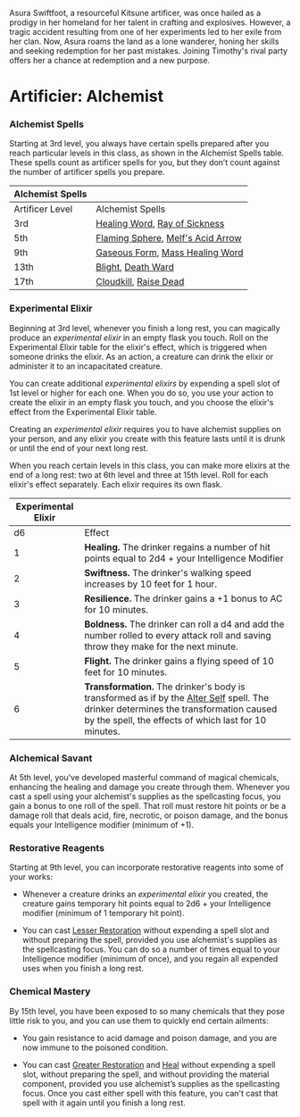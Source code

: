 Asura Swiftfoot, a resourceful Kitsune artificer, was once hailed as a prodigy in her homeland for her talent in crafting and explosives. However, a tragic accident resulting from one of her experiments led to her exile from her clan. Now, Asura roams the land as a lone wanderer, honing her skills and seeking redemption for her past mistakes. Joining Timothy's rival party offers her a chance at redemption and a new purpose.

# Artificier: Alchemist
### Alchemist Spells

Starting at 3rd level, you always have certain spells prepared after you reach particular levels in this class, as shown in the Alchemist Spells table. These spells count as artificer spells for you, but they don’t count against the number of artificer spells you prepare.

|Alchemist Spells|   |
|---|---|
|Artificer Level|Alchemist Spells|
|3rd|[Healing Word](http://dnd5e.wikidot.com/spell:healing-word), [Ray of Sickness](http://dnd5e.wikidot.com/spell:ray-of-sickness)|
|5th|[Flaming Sphere](http://dnd5e.wikidot.com/spell:flaming-sphere), [Melf's Acid Arrow](http://dnd5e.wikidot.com/spell:melfs-acid-arrow)|
|9th|[Gaseous Form](http://dnd5e.wikidot.com/spell:gaseous-form), [Mass Healing Word](http://dnd5e.wikidot.com/spell:mass-healing-word)|
|13th|[Blight](http://dnd5e.wikidot.com/spell:blight), [Death Ward](http://dnd5e.wikidot.com/spell:death-ward)|
|17th|[Cloudkill](http://dnd5e.wikidot.com/spell:cloudkill), [Raise Dead](http://dnd5e.wikidot.com/spell:raise-dead)|

### Experimental Elixir

Beginning at 3rd level, whenever you finish a long rest, you can magically produce an _experimental elixir_ in an empty flask you touch. Roll on the Experimental Elixir table for the elixir's effect, which is triggered when someone drinks the elixir. As an action, a creature can drink the elixir or administer it to an incapacitated creature.

You can create additional _experimental elixirs_ by expending a spell slot of 1st level or higher for each one. When you do so, you use your action to create the elixir in an empty flask you touch, and you choose the elixir's effect from the Experimental Elixir table.

Creating an _experimental elixir_ requires you to have alchemist supplies on your person, and any elixir you create with this feature lasts until it is drunk or until the end of your next long rest.

When you reach certain levels in this class, you can make more elixirs at the end of a long rest: two at 6th level and three at 15th level. Roll for each elixir's effect separately. Each elixir requires its own flask.

|Experimental Elixir|   |
|---|---|
|d6|Effect|
|1|**Healing.** The drinker regains a number of hit points equal to 2d4 + your Intelligence Modifier|
|2|**Swiftness.** The drinker's walking speed increases by 10 feet for 1 hour.|
|3|**Resilience.** The drinker gains a +1 bonus to AC for 10 minutes.|
|4|**Boldness.** The drinker can roll a d4 and add the number rolled to every attack roll and saving throw they make for the next minute.|
|5|**Flight.** The drinker gains a flying speed of 10 feet for 10 minutes.|
|6|**Transformation.** The drinker's body is transformed as if by the [Alter Self](http://dnd5e.wikidot.com/spell:alter-self) spell. The drinker determines the transformation caused by the spell, the effects of which last for 10 minutes.|

### Alchemical Savant

At 5th level, you've developed masterful command of magical chemicals, enhancing the healing and damage you create through them. Whenever you cast a spell using your alchemist's supplies as the spellcasting focus, you gain a bonus to one roll of the spell. That roll must restore hit points or be a damage roll that deals acid, fire, necrotic, or poison damage, and the bonus equals your Intelligence modifier (minimum of +1).

### Restorative Reagents

Starting at 9th level, you can incorporate restorative reagents into some of your works:

- Whenever a creature drinks an _experimental elixir_ you created, the creature gains temporary hit points equal to 2d6 + your Intelligence modifier (minimum of 1 temporary hit point).

- You can cast [Lesser Restoration](http://dnd5e.wikidot.com/spell:lesser-restoration) without expending a spell slot and without preparing the spell, provided you use alchemist's supplies as the spellcasting focus. You can do so a number of times equal to your Intelligence modifier (minimum of once), and you regain all expended uses when you finish a long rest.

### Chemical Mastery

By 15th level, you have been exposed to so many chemicals that they pose little risk to you, and you can use them to quickly end certain ailments:

- You gain resistance to acid damage and poison damage, and you are now immune to the poisoned condition.

- You can cast [Greater Restoration](http://dnd5e.wikidot.com/spell:greater-restoration) and [Heal](http://dnd5e.wikidot.com/spell:heal) without expending a spell slot, without preparing the spell, and without providing the material component, provided you use alchemist’s supplies as the spellcasting focus. Once you cast either spell with this feature, you can't cast that spell with it again until you finish a long rest.